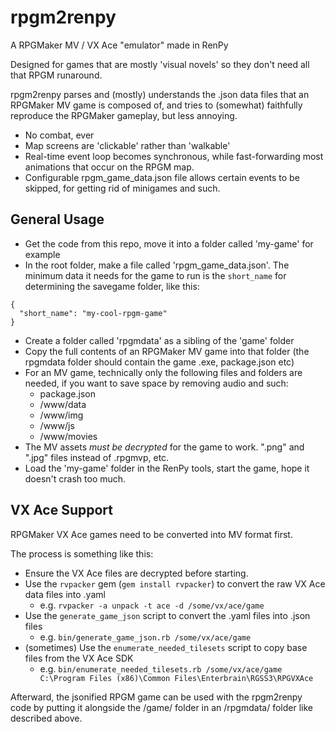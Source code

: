 # rpgm2renpy

A RPGMaker MV / VX Ace "emulator" made in RenPy

Designed for games that are mostly 'visual novels' so they don't need all that RPGM runaround.

rpgm2renpy parses and (mostly) understands the .json data files that an RPGMaker MV game is composed of,
and tries to (somewhat) faithfully reproduce the RPGMaker gameplay, but less annoying.

* No combat, ever
* Map screens are 'clickable' rather than 'walkable'
* Real-time event loop becomes synchronous, while fast-forwarding most animations that occur on the RPGM map.
* Configurable rpgm_game_data.json file allows certain events to be skipped, for getting rid of minigames and such.

## General Usage

* Get the code from this repo, move it into a folder called 'my-game' for example
* In the root folder, make a file called 'rpgm_game_data.json'. The minimum data it needs for the game to run is the `short_name` for determining the savegame folder, like this:

```
{
  "short_name": "my-cool-rpgm-game"
}
```

* Create a folder called 'rpgmdata' as a sibling of the 'game' folder
* Copy the full contents of an RPGMaker MV game into that folder (the rpgmdata folder should contain the game .exe, package.json etc)
* For an MV game, technically only the following files and folders are needed, if you want to save space by removing audio and such:
  * package.json
  * /www/data
  * /www/img
  * /www/js
  * /www/movies
* The MV assets *must be decrypted* for the game to work. ".png" and ".jpg" files instead of .rpgmvp, etc.
* Load the 'my-game' folder in the RenPy tools, start the game, hope it doesn't crash too much.

## VX Ace Support

RPGMaker VX Ace games need to be converted into MV format first.

The process is something like this:

* Ensure the VX Ace files are decrypted before starting.
* Use the `rvpacker` gem (`gem install rvpacker`) to convert the raw VX Ace data files into .yaml
  * e.g. `rvpacker -a unpack -t ace -d /some/vx/ace/game`
* Use the `generate_game_json` script to convert the .yaml files into .json files
  * e.g. `bin/generate_game_json.rb /some/vx/ace/game`
* (sometimes) Use the `enumerate_needed_tilesets` script to copy base files from the VX Ace SDK
  * e.g. `bin/enumerate_needed_tilesets.rb /some/vx/ace/game C:\Program Files (x86)\Common Files\Enterbrain\RGSS3\RPGVXAce`

Afterward, the jsonified RPGM game can be used with the rpgm2renpy code by putting it alongside the /game/ folder in an /rpgmdata/ folder like described above.
